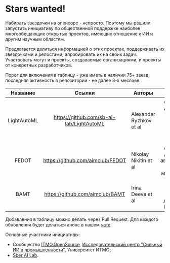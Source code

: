 # Stars wanted!

Набирать звездочки на опенсорс - непросто.
Поэтому мы решили запустить инициативу по общественной поддержке наиболее многообещающих открытых проектов,
имеющих отношение к ИИ и другим научным областям.

Предлагается делиться информацией о этих проектах, поддерживать их звездочками и репостами, апробировать их на своих
задач.
Участвовать могут и проекты, создаваемые организациями, и проекты от конкретных разработчиков.

Порог для включения в таблицу - уже иметь в наличии 75+ звезд, последняя активность в репозитории - не далее 3-х
месяцев.

|  Название   |                  Ссылки                  | Авторы                  |                                              Описание                                              |                                                                                 Stars                                                                                 |
|:-----------:|:----------------------------------------:|-------------------------|:--------------------------------------------------------------------------------------------------:|:---------------------------------------------------------------------------------------------------------------------------------------------------------------------:|
| LightAutoML | https://github.com/sb-ai-lab/LightAutoML | Alexander Ryzhkov et al | AutoML фреймворк для решения задач бинарной классификации, многоклассовой классификации и регресии | <img src="https://img.shields.io/github/stars/sb-ai-lab/LightAutoML?style=for-the-badge&logoColor=black&logoSize=auto&label=%20&color=white" width="240" height="60"> |
|    FEDOT    |     https://github.com/aimclub/FEDOT     | Nikolay Nikitin et al   |     AutoML фреймворк для решения задач автоматизированного моделирования и машинного обучения      |     <img src="https://img.shields.io/github/stars/aimclub/FEDOT?style=for-the-badge&logoColor=black&logoSize=auto&label=%20&color=white" width="240" height="60">     |
|    BAMT     |     https://github.com/aimclub/BAMT      | Irina Deeva et al       |              Фреймворк для анализа и моделирования данных с помощью Байесовских сетей              |     <img src="https://img.shields.io/github/stars/aimclub/BAMT?style=for-the-badge&logoColor=black&logoSize=auto&label=%20&color=white" width="240" height="60">      |

Добавления в таблицу можно делать через Pull Request. Для каждого обновления будет делаться анонс в
нашем [чате](https://t.me/itmo_opensource).

Основные участники инициативы:

- Сообщество [ITMO.OpenSource](https://ods.ai/hubs/opensource_itmo), [Исследовательский центр "Сильный ИИ в промышленности"](https://aim.club/),
Университет ИТМО;
- [Sber AI Lab](https://sberlabs.com/laboratories/sber-ai-lab).